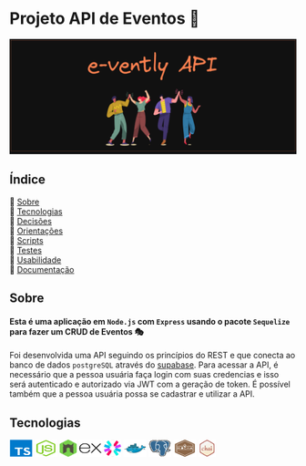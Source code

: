 # Projeto API de Eventos :ticket:

<div align="center">
 <img src="./public/assets/images/banner-fundo.png" alt="Ilustração do pikachu e a logotipo do pokemón" width="1000">
</div>

<h2>Índice</h2>

 :round_pushpin: [Sobre](#sobre)<br />
 :round_pushpin: [Tecnologias](#tecnologias)<br />
 :round_pushpin: [Decisões](#decisoes)<br />
 :round_pushpin: [Orientações](#orientacoes)<br />
 :round_pushpin: [Scripts](#scripts)<br />
 :round_pushpin: [Testes](#testes)<br />
 :round_pushpin: [Usabilidade](#usabilidade)<br />
 :round_pushpin: [Documentação](#documentacao)<br />
 
<h2 id="sobre">Sobre</h2>

#### Esta é uma aplicação em `Node.js` com `Express` usando o pacote `Sequelize` para fazer um CRUD de Eventos :performing_arts:

Foi desenvolvida uma API seguindo os princípios do REST e que conecta ao banco de dados `postgreSQL` através do [supabase](https://supabase.com/).
Para acessar a API, é necessário que a pessoa usuária faça login com suas credencias e isso será autenticado e autorizado via JWT com a geração de token.
É possível também que a pessoa usuária possa se cadastrar e utilizar a API.

<h2 id="tecnologias">Tecnologias</h2>

<div>
  <img title="TypeScript" alt="JavaScript" height="30" width="40" src="https://raw.githubusercontent.com/devicons/devicon/master/icons/typescript/typescript-plain.svg">
  <img title="NodeJS" alt="NodeJS" height="30" width="40" src="https://raw.githubusercontent.com/devicons/devicon/master/icons/nodejs/nodejs-original.svg">
  <img title="Nodemon" alt="Nodemon" height="30" width="30" src="./public/assets/images/nodemon.png">
  <img title="Express" alt="Express" height="30" width="40" src="https://raw.githubusercontent.com/devicons/devicon/master/icons/express/express-original.svg">
  <img title="JWT" alt="JWT" height="30" width="30" src="./public/assets/images/jwt.png">
  <img title="Docker" alt="Docker" height="30" width="40" src="https://raw.githubusercontent.com/devicons/devicon/master/icons/docker/docker-original.svg">
   <img title="PostgreSQL" alt="PostgreSQL" height="30" width="40" src="https://raw.githubusercontent.com/devicons/devicon/master/icons/postgresql/postgresql-original.svg">
   <img title="Mocha" alt="Mocha" height="30" width="40" src="https://raw.githubusercontent.com/devicons/devicon/master/icons/mocha/mocha-plain.svg">
   <img title="Chai" alt="Chai" height="30" width="30" src="./public/assets/images/chai.png">
</div>
